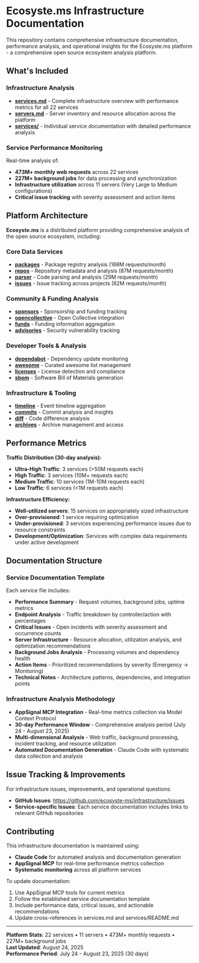 # Ecosyste.ms Infrastructure Documentation

This repository contains comprehensive infrastructure documentation, performance analysis, and operational insights for the Ecosyste.ms platform - a comprehensive open source ecosystem analysis platform.

## What's Included

### Infrastructure Analysis
- **[services.md](./services.md)** - Complete infrastructure overview with performance metrics for all 22 services
- **[servers.md](./servers.md)** - Server inventory and resource allocation across the platform
- **[services/](./services/)** - Individual service documentation with detailed performance analysis

### Service Performance Monitoring
Real-time analysis of:
- **473M+ monthly web requests** across 22 services
- **227M+ background jobs** for data processing and synchronization
- **Infrastructure utilization** across 11 servers (Very Large to Medium configurations)
- **Critical issue tracking** with severity assessment and action items

## Platform Architecture

**Ecosyste.ms** is a distributed platform providing comprehensive analysis of the open source ecosystem, including:

### Core Data Services
- **[packages](./services/packages.md)** - Package registry analysis (168M requests/month)
- **[repos](./services/repos.md)** - Repository metadata and analysis (87M requests/month)
- **[parser](./services/parser.md)** - Code parsing and analysis (29M requests/month)
- **[issues](./services/issues.md)** - Issue tracking across projects (62M requests/month)

### Community & Funding Analysis
- **[sponsors](./services/sponsors.md)** - Sponsorship and funding tracking
- **[opencollective](./services/opencollective.md)** - Open Collective integration
- **[funds](./services/funds.md)** - Funding information aggregation
- **[advisories](./services/advisories.md)** - Security vulnerability tracking

### Developer Tools & Analysis
- **[dependabot](./services/dependabot.md)** - Dependency update monitoring
- **[awesome](./services/awesome.md)** - Curated awesome list management
- **[licenses](./services/licenses.md)** - License detection and compliance
- **[sbom](./services/sbom.md)** - Software Bill of Materials generation

### Infrastructure & Tooling
- **[timeline](./services/timeline.md)** - Event timeline aggregation
- **[commits](./services/commits.md)** - Commit analysis and insights
- **[diff](./services/diff.md)** - Code difference analysis
- **[archives](./services/archives.md)** - Archive management and access

## Performance Metrics

**Traffic Distribution (30-day analysis):**
- **Ultra-High Traffic**: 3 services (>50M requests each)
- **High Traffic**: 3 services (10M+ requests each) 
- **Medium Traffic**: 10 services (1M-10M requests each)
- **Low Traffic**: 6 services (<1M requests each)

**Infrastructure Efficiency:**
- **Well-utilized servers**: 15 services on appropriately sized infrastructure
- **Over-provisioned**: 1 service requiring optimization
- **Under-provisioned**: 3 services experiencing performance issues due to resource constraints
- **Development/Optimization**: Services with complex data requirements under active development

## Documentation Structure

### Service Documentation Template
Each service file includes:
- **Performance Summary** - Request volumes, background jobs, uptime metrics
- **Endpoint Analysis** - Traffic breakdown by controller/action with percentages
- **Critical Issues** - Open incidents with severity assessment and occurrence counts
- **Server Infrastructure** - Resource allocation, utilization analysis, and optimization recommendations
- **Background Jobs Analysis** - Processing volumes and dependency health
- **Action Items** - Prioritized recommendations by severity (Emergency → Monitoring)
- **Technical Notes** - Architecture patterns, dependencies, and integration points

### Infrastructure Analysis Methodology
- **AppSignal MCP Integration** - Real-time metrics collection via Model Context Protocol
- **30-day Performance Window** - Comprehensive analysis period (July 24 - August 23, 2025)
- **Multi-dimensional Analysis** - Web traffic, background processing, incident tracking, and resource utilization
- **Automated Documentation Generation** - Claude Code with systematic data collection and analysis

## Issue Tracking & Improvements

For infrastructure issues, improvements, and operational questions:
- **GitHub Issues**: https://github.com/ecosyste-ms/infrastructure/issues
- **Service-specific Issues**: Each service documentation includes links to relevant GitHub repositories

## Contributing

This infrastructure documentation is maintained using:
- **Claude Code** for automated analysis and documentation generation
- **AppSignal MCP** for real-time performance metrics collection
- **Systematic monitoring** across all platform services

To update documentation:
1. Use AppSignal MCP tools for current metrics
2. Follow the established service documentation template
3. Include performance data, critical issues, and actionable recommendations
4. Update cross-references in services.md and services/README.md

---

**Platform Stats**: 22 services • 11 servers • 473M+ monthly requests • 227M+ background jobs  
**Last Updated**: August 24, 2025  
**Performance Period**: July 24 - August 23, 2025 (30 days)
